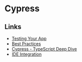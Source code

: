 # Cypress

## Links

- [Testing Your App](https://docs.cypress.io/guides/getting-started/testing-your-app)
- [Best Practices](https://docs.cypress.io/guides/references/best-practices)
- [Cypress - TypeScript Deep Dive](https://basarat.gitbook.io/typescript/intro-1/cypress)
- [IDE Integration](https://docs.cypress.io/guides/tooling/IDE-integration#Visual-Studio-Code)
